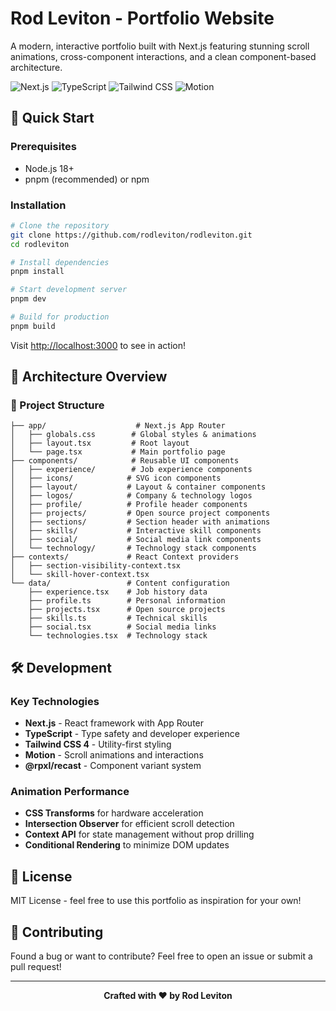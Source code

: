 # Rod Leviton - Portfolio Website

A modern, interactive portfolio built with Next.js featuring stunning scroll animations, cross-component interactions, and a clean component-based architecture.

![Next.js](https://img.shields.io/badge/Next.js-15.3.5-black?style=for-the-badge&logo=next.js)
![TypeScript](https://img.shields.io/badge/TypeScript-5-blue?style=for-the-badge&logo=typescript)
![Tailwind CSS](https://img.shields.io/badge/Tailwind_CSS-4-38B2AC?style=for-the-badge&logo=tailwind-css)
![Motion](https://img.shields.io/badge/Motion-12.23.0-FF0080?style=for-the-badge&logo=framer)

## 🚀 Quick Start

### Prerequisites

- Node.js 18+
- pnpm (recommended) or npm

### Installation

```bash
# Clone the repository
git clone https://github.com/rodleviton/rodleviton.git
cd rodleviton

# Install dependencies
pnpm install

# Start development server
pnpm dev

# Build for production
pnpm build
```

Visit [http://localhost:3000](http://localhost:3000) to see in action!

## 🎯 Architecture Overview

### 📁 Project Structure

```
├── app/                    # Next.js App Router
│   ├── globals.css        # Global styles & animations
│   ├── layout.tsx         # Root layout
│   └── page.tsx           # Main portfolio page
├── components/            # Reusable UI components
│   ├── experience/        # Job experience components
│   ├── icons/            # SVG icon components
│   ├── layout/           # Layout & container components
│   ├── logos/            # Company & technology logos
│   ├── profile/          # Profile header components
│   ├── projects/         # Open source project components
│   ├── sections/         # Section header with animations
│   ├── skills/           # Interactive skill components
│   ├── social/           # Social media link components
│   └── technology/       # Technology stack components
├── contexts/             # React Context providers
│   ├── section-visibility-context.tsx
│   └── skill-hover-context.tsx
└── data/                 # Content configuration
    ├── experience.tsx    # Job history data
    ├── profile.ts        # Personal information
    ├── projects.tsx      # Open source projects
    ├── skills.ts         # Technical skills
    ├── social.tsx        # Social media links
    └── technologies.tsx  # Technology stack
```

## 🛠️ Development

### Key Technologies

- **Next.js** - React framework with App Router
- **TypeScript** - Type safety and developer experience
- **Tailwind CSS 4** - Utility-first styling
- **Motion** - Scroll animations and interactions
- **@rpxl/recast** - Component variant system

### Animation Performance

- **CSS Transforms** for hardware acceleration
- **Intersection Observer** for efficient scroll detection
- **Context API** for state management without prop drilling
- **Conditional Rendering** to minimize DOM updates

## 📄 License

MIT License - feel free to use this portfolio as inspiration for your own!

## 🤝 Contributing

Found a bug or want to contribute? Feel free to open an issue or submit a pull request!

---

<div align="center">
  <strong>Crafted with ❤️ by Rod Leviton</strong>
</div>
